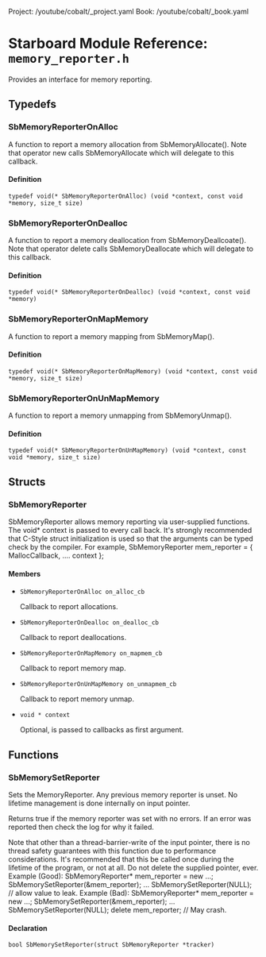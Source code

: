 Project: /youtube/cobalt/_project.yaml
Book: /youtube/cobalt/_book.yaml

# Starboard Module Reference: `memory_reporter.h`

Provides an interface for memory reporting.

## Typedefs

### SbMemoryReporterOnAlloc

A function to report a memory allocation from SbMemoryAllocate(). Note that
operator new calls SbMemoryAllocate which will delegate to this callback.

#### Definition

```
typedef void(* SbMemoryReporterOnAlloc) (void *context, const void *memory, size_t size)
```

### SbMemoryReporterOnDealloc

A function to report a memory deallocation from SbMemoryDeallcoate(). Note that
operator delete calls SbMemoryDeallocate which will delegate to this callback.

#### Definition

```
typedef void(* SbMemoryReporterOnDealloc) (void *context, const void *memory)
```

### SbMemoryReporterOnMapMemory

A function to report a memory mapping from SbMemoryMap().

#### Definition

```
typedef void(* SbMemoryReporterOnMapMemory) (void *context, const void *memory, size_t size)
```

### SbMemoryReporterOnUnMapMemory

A function to report a memory unmapping from SbMemoryUnmap().

#### Definition

```
typedef void(* SbMemoryReporterOnUnMapMemory) (void *context, const void *memory, size_t size)
```

## Structs

### SbMemoryReporter

SbMemoryReporter allows memory reporting via user-supplied functions. The void*
context is passed to every call back. It's strongly recommended that C-Style
struct initialization is used so that the arguments can be typed check by the
compiler. For example, SbMemoryReporter mem_reporter = { MallocCallback, ....
context };

#### Members

*   `SbMemoryReporterOnAlloc on_alloc_cb`

    Callback to report allocations.
*   `SbMemoryReporterOnDealloc on_dealloc_cb`

    Callback to report deallocations.
*   `SbMemoryReporterOnMapMemory on_mapmem_cb`

    Callback to report memory map.
*   `SbMemoryReporterOnUnMapMemory on_unmapmem_cb`

    Callback to report memory unmap.
*   `void * context`

    Optional, is passed to callbacks as first argument.

## Functions

### SbMemorySetReporter

Sets the MemoryReporter. Any previous memory reporter is unset. No lifetime
management is done internally on input pointer.

Returns true if the memory reporter was set with no errors. If an error was
reported then check the log for why it failed.

Note that other than a thread-barrier-write of the input pointer, there is no
thread safety guarantees with this function due to performance considerations.
It's recommended that this be called once during the lifetime of the program, or
not at all. Do not delete the supplied pointer, ever. Example (Good):
SbMemoryReporter* mem_reporter = new ...; SbMemorySetReporter(&mem_reporter);
... SbMemorySetReporter(NULL); // allow value to leak. Example (Bad):
SbMemoryReporter* mem_reporter = new ...; SbMemorySetReporter(&mem_reporter);
... SbMemorySetReporter(NULL); delete mem_reporter; // May crash.

#### Declaration

```
bool SbMemorySetReporter(struct SbMemoryReporter *tracker)
```
